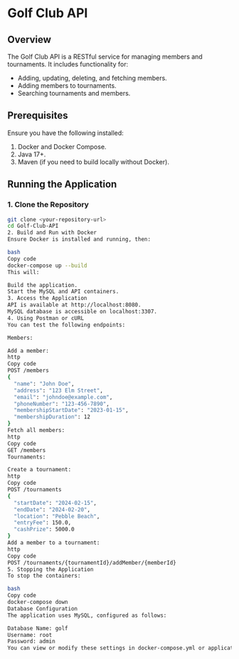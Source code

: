 # Golf Club API

## Overview
The Golf Club API is a RESTful service for managing members and tournaments. It includes functionality for:
- Adding, updating, deleting, and fetching members.
- Adding members to tournaments.
- Searching tournaments and members.

## Prerequisites
Ensure you have the following installed:
1. Docker and Docker Compose.
2. Java 17+.
3. Maven (if you need to build locally without Docker).

## Running the Application

### 1. Clone the Repository
```bash
git clone <your-repository-url>
cd Golf-Club-API
2. Build and Run with Docker
Ensure Docker is installed and running, then:

bash
Copy code
docker-compose up --build
This will:

Build the application.
Start the MySQL and API containers.
3. Access the Application
API is available at http://localhost:8080.
MySQL database is accessible on localhost:3307.
4. Using Postman or cURL
You can test the following endpoints:

Members:

Add a member:
http
Copy code
POST /members
{
  "name": "John Doe",
  "address": "123 Elm Street",
  "email": "johndoe@example.com",
  "phoneNumber": "123-456-7890",
  "membershipStartDate": "2023-01-15",
  "membershipDuration": 12
}
Fetch all members:
http
Copy code
GET /members
Tournaments:

Create a tournament:
http
Copy code
POST /tournaments
{
  "startDate": "2024-02-15",
  "endDate": "2024-02-20",
  "location": "Pebble Beach",
  "entryFee": 150.0,
  "cashPrize": 5000.0
}
Add a member to a tournament:
http
Copy code
POST /tournaments/{tournamentId}/addMember/{memberId}
5. Stopping the Application
To stop the containers:

bash
Copy code
docker-compose down
Database Configuration
The application uses MySQL, configured as follows:

Database Name: golf
Username: root
Password: admin
You can view or modify these settings in docker-compose.yml or application.properties.
